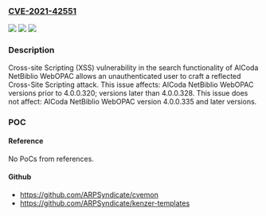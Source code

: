 ### [CVE-2021-42551](https://cve.mitre.org/cgi-bin/cvename.cgi?name=CVE-2021-42551)
![](https://img.shields.io/static/v1?label=Product&message=NetBiblio%20WebOPAC&color=blue)
![](https://img.shields.io/static/v1?label=Version&message=%3C%204.0.0.320%20&color=brighgreen)
![](https://img.shields.io/static/v1?label=Vulnerability&message=CWE-79%20Cross-site%20Scripting%20(XSS)&color=brighgreen)

### Description

Cross-site Scripting (XSS) vulnerability in the search functionality of AlCoda NetBiblio WebOPAC allows an unauthenticated user to craft a reflected Cross-Site Scripting attack. This issue affects: AlCoda NetBiblio WebOPAC versions prior to 4.0.0.320; versions later than 4.0.0.328. This issue does not affect: AlCoda NetBiblio WebOPAC version 4.0.0.335 and later versions.

### POC

#### Reference
No PoCs from references.

#### Github
- https://github.com/ARPSyndicate/cvemon
- https://github.com/ARPSyndicate/kenzer-templates

